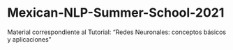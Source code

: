 # Mexican-NLP-Summer-School-2021
Material correspondiente al Tutorial: “Redes Neuronales: conceptos básicos y aplicaciones”
